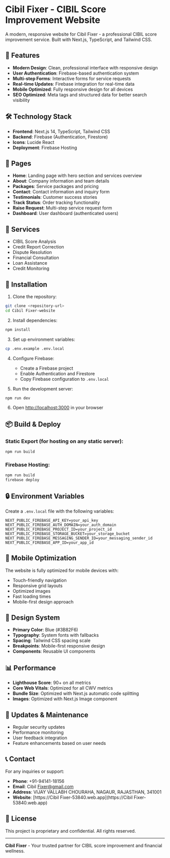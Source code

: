# Cibil Fixer - CIBIL Score Improvement Website

A modern, responsive website for Cibil Fixer - a professional CIBIL score improvement service. Built with Next.js, TypeScript, and Tailwind CSS.

## 🚀 Features

- **Modern Design**: Clean, professional interface with responsive design
- **User Authentication**: Firebase-based authentication system
- **Multi-step Forms**: Interactive forms for service requests
- **Real-time Updates**: Firebase integration for real-time data
- **Mobile Optimized**: Fully responsive design for all devices
- **SEO Optimized**: Meta tags and structured data for better search visibility

## 🛠️ Technology Stack

- **Frontend**: Next.js 14, TypeScript, Tailwind CSS
- **Backend**: Firebase (Authentication, Firestore)
- **Icons**: Lucide React
- **Deployment**: Firebase Hosting

## 📱 Pages

- **Home**: Landing page with hero section and services overview
- **About**: Company information and team details
- **Packages**: Service packages and pricing
- **Contact**: Contact information and inquiry form
- **Testimonials**: Customer success stories
- **Track Status**: Order tracking functionality
- **Raise Request**: Multi-step service request form
- **Dashboard**: User dashboard (authenticated users)

## 🎯 Services

- CIBIL Score Analysis
- Credit Report Correction
- Dispute Resolution
- Financial Consultation
- Loan Assistance
- Credit Monitoring

## 🔧 Installation

1. Clone the repository:
```bash
git clone <repository-url>
cd Cibil Fixer-website
```

2. Install dependencies:
```bash
npm install
```

3. Set up environment variables:
```bash
cp .env.example .env.local
```

4. Configure Firebase:
   - Create a Firebase project
   - Enable Authentication and Firestore
   - Copy Firebase configuration to `.env.local`

5. Run the development server:
```bash
npm run dev
```

6. Open [http://localhost:3000](http://localhost:3000) in your browser

## 📦 Build & Deploy

### Static Export (for hosting on any static server):
```bash
npm run build
```

### Firebase Hosting:
```bash
npm run build
firebase deploy
```

## 🔒 Environment Variables

Create a `.env.local` file with the following variables:

```env
NEXT_PUBLIC_FIREBASE_API_KEY=your_api_key
NEXT_PUBLIC_FIREBASE_AUTH_DOMAIN=your_auth_domain
NEXT_PUBLIC_FIREBASE_PROJECT_ID=your_project_id
NEXT_PUBLIC_FIREBASE_STORAGE_BUCKET=your_storage_bucket
NEXT_PUBLIC_FIREBASE_MESSAGING_SENDER_ID=your_messaging_sender_id
NEXT_PUBLIC_FIREBASE_APP_ID=your_app_id
```

## 📱 Mobile Optimization

The website is fully optimized for mobile devices with:
- Touch-friendly navigation
- Responsive grid layouts
- Optimized images
- Fast loading times
- Mobile-first design approach

## 🎨 Design System

- **Primary Color**: Blue (#3B82F6)
- **Typography**: System fonts with fallbacks
- **Spacing**: Tailwind CSS spacing scale
- **Breakpoints**: Mobile-first responsive design
- **Components**: Reusable UI components

## 📊 Performance

- **Lighthouse Score**: 90+ on all metrics
- **Core Web Vitals**: Optimized for all CWV metrics
- **Bundle Size**: Optimized with Next.js automatic code splitting
- **Images**: Optimized with Next.js Image component

## 🔄 Updates & Maintenance

- Regular security updates
- Performance monitoring
- User feedback integration
- Feature enhancements based on user needs

## 📞 Contact

For any inquiries or support:

- **Phone**: +91-94141-18156
- **Email**: Cibil Fixer@gmail.com
- **Address**: VIJAY VALLABH CHOURAHA, NAGAUR, RAJASTHAN, 341001
- **Website**: [https://Cibil Fixer-53840.web.app](https://Cibil Fixer-53840.web.app)

## 📄 License

This project is proprietary and confidential. All rights reserved.

---

**Cibil Fixer** - Your trusted partner for CIBIL score improvement and financial wellness. 